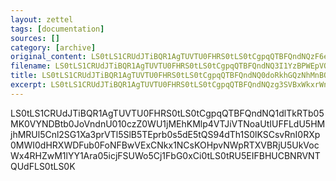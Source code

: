 ```yaml
---
layout: zettel
tags: [documentation]
sources: []
category: [archive]
original_content: LS0tLS1CRUdJTiBQR1AgTUVTU0FHRS0tLS0tCgpqQTBFQndNQzF6elNrZWVhMEdyNDByb0JEYWQrOEk5YWwwZmI4OTFDaVdmYTBsVCtQRkQwcGlrdzlmV0lGRFJQCjczeTBpcEFxaU4rNGtkWkVIb3gvbllTaDg2Z2kxdUZWbWNWdVFvTXRwbTk5a2pHNDNwSmJjZUhsSEI4YUVtMEIKNlRteVhIWk01UXZMeDh5VGVuSUs5STVLLy9VMTZ3ZmRiT04xN2JDdTZwY1hVMVR1YUJYWlM5dG1BT3ZGUkdIKwo1NGVLOHR4TW5iVjF1NnhJbU9IZXNZcmFpWlJrd3ZxcTRVejNPZHRaSk45ZC9YTEYydWVQK1RWVFhyR0RBUlhvCnk5ZG5yT2Q4MHM5SVdzcz0KPWJPUnAKLS0tLS1FTkQgUEdQIE1FU1NBR0UtLS0tLQo=
filename: LS0tLS1CRUdJTiBQR1AgTUVTU0FHRS0tLS0tCgpqQTBFQndNQ3I1YzBPWEpVOG1ENDBsVUIvTnBEVzlTV1V0SlpGeldBU2tEdnJtVVNPeGN0djl4T0NrWHA1N1JKCkJ2aS9qTjZyUGltWWI0LzNnY2xVZ1FYdkk5bUgrR0ZnM05NMHR2UW5sMzVXbm9wVmZOMmUrRitHSzVSbFpZY3YKcTEvd2Y1Z1MKPXRWWk0KLS0tLS1FTkQgUEdQIE1FU1NBR0UtLS0tLQo=
title: LS0tLS1CRUdJTiBQR1AgTUVTU0FHRS0tLS0tCgpqQTBFQndNQ0doRkhGQzNhMnBQNDBrY0JOcHl4VkNEU2tKQU1MejNwSkcwcU1RZ3R6SDFRSENVYzltK0M1a3kxCk1UeHZFK2JSNkRjeTlXeEEvYUFrM0JpMDlsc1pJTHhlZ2gwSVZPb3J1b3oxOEN2bmVVYURxZz09Cj1WekZhCi0tLS0tRU5EIFBHUCBNRVNTQUdFLS0tLS0K
excerpt: LS0tLS1CRUdJTiBQR1AgTUVTU0FHRS0tLS0tCgpqQTBFQndNQzg3SVBxWkxrWndMNDBrQUI2cnRIcE5LaUJtL2E0RFdubzk1b2JVOGNjT2hBby96UkYvd0FhZ0YrCjl2ME5LMS95bzU2QzZCOXVCdUVzRmhrVTkwYTZuVnZVc3hEamJhWTZmNkFrCj02bHN5Ci0tLS0tRU5EIFBHUCBNRVNTQUdFLS0tLS0K
---
```


LS0tLS1CRUdJTiBQR1AgTUVTU0FHRS0tLS0tCgpqQTBFQndNQ1dlTkRTb05MK0VYNDBtb0JoVndnU010czZ0WU1jMEhKMlp4VTJiVTNoaUtIUFFLdU5HMjhMRUl5Cnl2SG1Xa3prVTl5SlB5TEprb0s5dE5tQS94dTh1S0lKSCsvRnI0RXp0MWI0dHRXWDFub0FoNFBwVExCNkx1NCsKOHpvNWpRTXVBRjU5UkVocWx4RHZwM1lYY1Ara05icjFSUWo5Cj1FbG0xCi0tLS0tRU5EIFBHUCBNRVNTQUdFLS0tLS0K
